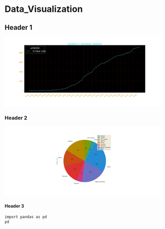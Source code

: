 # Data_Visualization
## Header 1
![Image1](image_pandas.jpg)

### Header 2
![Image2](image_pandas_pie.jpg)

#### Header 3

```
import pandas as pd
pd

```


